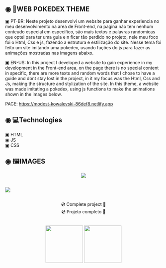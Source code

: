  ## ◉ 📑WEB POKEDEX THEME
 <p> ▣ PT-BR: Neste projeto desenvolvi um website para ganhar experiencia no meu desenvolvimento na area de Front-end, na pagina não tem nenhum conteudo especial em especifico, são mais textos e palavras randomicas que optei para ter uma guia e n ficar tão perdido no projeto, nele meu foco foi o Html, Css e js, fazendo a estrutura e estilização do site. Nesse tema foi feito um site imitando uma pokedex, usando fuções do js para fazer as animações mostradas nas imagens abaixo.  </p>
 <p> ▣ EN-US: In this project I developed a website to gain experience in my development in the Front-end area, on the page there is no special content in specific, there are more texts and random words that I chose to have a guide and dont stay lost in the project, in it my focus was the Html, Css and Js, making the structure and stylization of the site. In this theme, a website was made imitating a pokedex, using js functions to make the animations shown in the images below. </p>
 
 PAGE: https://modest-kowalevski-86def8.netlify.app
 
 ## ◉ 💻Technologies
 ▣ HTML</br>
 ▣ JS</br>
 ▣ CSS
 
 ## ◉ 🖼️IMAGES

<div align="center">
<img  src="https://user-images.githubusercontent.com/101200460/158075244-ec6a4b3d-cb58-4103-bb05-cd11da203384.gif" >
</div>

 ##

<img  align="center" src="https://user-images.githubusercontent.com/101200460/158075104-869babc6-8396-42a6-ab2d-7b585d0c0b3d.png" >

 ##
 
<div align="center">💿 Complete project 📀<div>
 <div align="center">💿 Projeto completo 📀<div>
 
 ##
  
<img  align="center" height="120px" src="https://github-readme-stats.vercel.app/api/pin/?username=gsantos-f&repo=Web-POKEDEX.THEME&theme=react">
 
<img align="center" height="120px" src="https://media3.giphy.com/media/W04QVzelTHsNW/giphy.gif?cid=790b7611cb0ea5e0b23fbc4e433a21bab61d319435692b43&rid=giphy.gif&ct=g">
